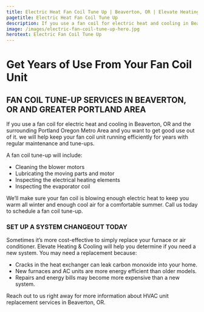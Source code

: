 ```yaml
---
title: Electric Heat Fan Coil Tune Up | Beaverton, OR | Elevate Heating & Cooling, LLC
pagetitle: Electric Heat Fan Coil Tune Up
description: If you use a fan coil for electric heat and cooling in Beaverton, OR & the surrounding Portland Oregon Metro Area and you want to get good use out of it.
image: /images/electric-fan-coil-tune-up-hero.jpg
herotext: Electric Fan Coil Tune Up
---
```


# Get Years of Use From Your Fan Coil Unit

## FAN COIL TUNE-UP SERVICES IN BEAVERTON, OR AND GREATER PORTLAND AREA

If you use a fan coil for electric heat and cooling in Beaverton, OR and the surrounding Portland Oregon Metro Area and you want to get good use out of it. we will help keep your fan coil unit running efficiently for years with regular maintenance and tune-ups. 

A fan coil tune-up will include:

- Cleaning the blower motors
- Lubricating the moving parts and motor
- Inspecting the electrical heating elements
- Inspecting the evaporator coil

We’ll make sure your fan coil is blowing enough electric heat to keep you warm all winter and enough cool air for a comfortable summer. Call us today to schedule a fan coil tune-up.

### SET UP A SYSTEM CHANGEOUT TODAY

Sometimes it’s more cost-effective to simply replace your furnace or air conditioner. Elevate Heating & Cooling will help you determine if you need a new system. You may need a replacement because:

- Cracks in the heat exchanger can leak carbon monoxide into your home.
- New furnaces and AC units are more energy efficient than older models.
- Repairs and energy bills may become more expensive than a new system.

Reach out to us right away for more information about HVAC unit replacement services in Beaverton, OR.